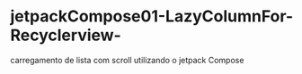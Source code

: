 # jetpackCompose01-LazyColumnFor-Recyclerview-
carregamento de lista com scroll utilizando o jetpack Compose
